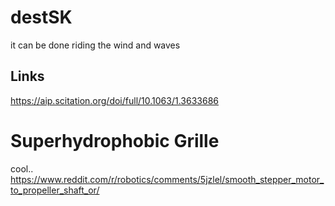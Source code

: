 # destSK
it can be done riding the wind and waves 

## Links


https://aip.scitation.org/doi/full/10.1063/1.3633686


# Superhydrophobic Grille 
cool..
https://www.reddit.com/r/robotics/comments/5jzlel/smooth_stepper_motor_to_propeller_shaft_or/

